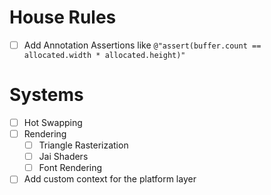 # House Rules

- [ ] Add Annotation Assertions like ``@"assert(buffer.count == allocated.width * allocated.height)"`` 



# Systems
- [ ] Hot Swapping
- [ ] Rendering
	- [ ] Triangle Rasterization
	- [ ] Jai Shaders
	- [ ] Font Rendering
- [ ] Add custom context for the platform layer
